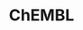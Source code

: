 ---
layout: default
bigquery: https://console.cloud.google.com/bigquery?p=patents-public-data&d=ebi_chembl&page=dataset
citation: '"The ChEMBL database in 2017." Anna Gaulton, Anne Hersey, Michał Nowotka,
  A Patrícia Bento, Jon Chambers, David Mendez, Prudence Mutowo, Francis Atkinson,
  Louisa J Bellis, Elena Cibrián-Uhalte, Mark Davies, Nathan Dedman, Anneli Karlsson,
  María Paula Magariños, John P Overington, George Papadatos, Ines Smit, Andrew R
  Leach Nucleic acids Research (2017) 45 (Database Issue), D945-D954'
contributors: European Bioinformatics Institute
cost: None
description: ChEMBL Data is a manually curated database of small molecules used in
  drug discovery, including information about existing patented drugs.
documentation: 'schema: https://www.ebi.ac.uk/chembl/db_schema


  '
last_edit: 04/12/2022, 13:44:18
location: https://console.cloud.google.com/marketplace/product/google_patents_public_datasets/chembl
maintained_by: EMBL-EBI, an outstation of European Molecular Biology Laboratory
related_publications: '

  ChEMBL: towards direct deposition of bioassay data.


  Mendez D, Gaulton A, Bento AP, Chambers J, De Veij M, Félix E, Magariños MP, Mosquera
  JF, Mutowo P, Nowotka M, Gordillo-Marañón M, Hunter F, Junco L, Mugumbate G, Rodriguez-Lopez
  M, Atkinson F, Bosc N, Radoux CJ, Segura-Cabrera A, Hersey A, Leach AR.


  — Nucleic Acids Res. 2019; 47(D1):D930-D940. doi: 10.1093/nar/gky1075

  '
schema_fields:
- protein_class_synonym
- stem_class
- tissue_id
- updated_by
- issue
- hba_lipinski
- patent_no
- level4_description
- level1_description
- class_type
- relationship_desc
- definition
- job_id
- metabolite_record_id
- upper_value
- confidence
- pathway_id
- submission_date
- helm_notation
- mc_target_name
- co_stem_id
- product_id
- parameter_value
- first_in_class
- last_active
- acd_most_apka
- active_molregno
- acd_logp
- binding_site_comment
- biocomp_id
- indication_class
- name
- domain_type
- full_molformula
- dosage_form
- text_value
- mw_monoisotopic
- cell_ontology_id
- indref_id
- inorganic_flag
- site_residues
- target_type
- delist_flag
- cidx
- pubmed_id
- efo_id
- qudt_units
- published_value
- comments
- journal
- ddd_admr
- curated_by
- title
- applicant_full_name
- alogp
- direct_interaction
- l5
- structure_type
- max_phase
- patent_id
- assay_tax_id
- doc_id
- start_position
- withdrawn_year
- ddd_comment
- mecref_id
- parent_id
- compd_id
- parent_go_id
- src_short_name
- mol_irac_id
- assay_id
- l6
- homologue
- substrate_record_id
- irac_class_id
- level5
- doi
- site_id
- level2_description
- standard_inchi
- bao_endpoint
- db_source
- component_type
- type
- usan_substem
- hba
- bao_id
- sei
- authors
- cellosaurus_id
- mol_hrac_id
- mechanism_of_action
- mesh_heading
- assay_desc
- mol_atc_id
- oral
- l3
- entity_type
- drug_record_id
- met_id
- withdrawn_country
- prodrug
- country
- class_level
- cl_lincs_id
- acd_most_bpka
- ref_id
- volume
- enzyme_tid
- ad_type
- warning_type
- sequence_md5sum
- predbind_id
- src_id
- compsyn_id
- comp_class_id
- mc_tax_id
- l2
- related_tid
- pathway_key
- relationship
- cx_logp
- target_mapping
- as_id
- path
- canonical_smiles
- hrac_code
- hbd_lipinski
- num_alerts
- actsm_id
- previous_company
- isoform
- trade_name
- cell_source_tax_id
- normal_range_min
- molecular_species
- atc_code
- variant_id
- domain_name
- tid
- activity_count
- published_relation
- level1
- ap_id
- metref_id
- res_stem_id
- ddd_units
- db_version
- compound_key
- rtb
- activity_id
- first_page
- l8
- uo_units
- protein_class_desc
- molregno
- units
- standard_value
- bto_id
- l4
- result_flag
- aspect
- level3
- mutation
- mec_id
- level3_description
- mc_organism
- species_group_flag
- standard_type
- entity_id
- status
- efo_term
- data_validity_comment
- research_stem
- ddd_id
- withdrawn_flag
- protclasssyn_id
- parent_type
- le
- oc_id
- level4
- bei
- chembl_id
- num_lipinski_ro5_violations
- last_page
- frac_class_id
- prod_pat_id
- component_synonym
- selectivity_comment
- source_domain_id
- standard_relation
- publication_number
- protein_class_id
- targrel_id
- usan_stem_id
- met_conversion
- usan_year
- domain_description
- stat
- rgid
- molecular_mechanism
- prediction_method
- acd_logd
- approval_date
- toid
- target_desc
- downgraded
- assay_strain
- who_extra
- qed_weighted
- mol_frac_id
- component_id
- assay_organism
- standard_flag
- strength
- disease_efficacy
- cell_description
- max_phase_for_ind
- cpd_str_alert_id
- cx_logd
- assay_param_id
- warning_id
- drugind_id
- orig_description
- parent_molregno
- polymer_flag
- parenteral
- availability_type
- src_assay_id
- cell_name
- tax_id
- idx
- set_name
- sequence
- ddd_value
- warning_description
- action_type
- formulation_id
- stem
- parameter_type
- drug_substance_flag
- l1
- domain_id
- cx_most_bpka
- source
- updated_on
- published_units
- num_ro5_violations
- black_box_warning
- hbd
- molecule_type
- cell_source_organism
- clo_id
- subgroup
- syn_type
- dosed_ingredient
- molsyn_id
- cx_most_apka
- priority
- targcomp_id
- smarts
- confidence_score
- normal_range_max
- assay_type
- enzyme_name
- patent_use_code
- compound_name
- annotation
- drug_product_flag
- topical
- heavy_atoms
- assay_cell_type
- year
- value
- description
- withdrawn_class
- assay_source
- std_act_id
- go_id
- aidx
- active_ingredient
- hrac_class_id
- first_approval
- pref_name
- l7
- ref_url
- lle
- creation_date
- mesh_id
- withdrawn_reason
- uberon_id
- src_compound_id
- potential_duplicate
- mw_freebase
- ref_type
- mc_target_type
- usan_stem
- record_id
- level2
- tbl
- sitecomp_id
- chebi_par_id
- standard_inchi_key
- chirality
- warning_year
- label
- site_name
- synonyms
- natural_product
- mc_target_accession
- doc_type
- nda_type
- tid_fixed
- smid
- ridx
- assay_tissue
- ro3_pass
- aromatic_rings
- usan_stem_definition
- company
- who_name
- bao_format
- psa
- comp_go_id
- caloha_id
- published_type
- relationship_type
- molfile
- assay_subcellular_fraction
- version
- warning_country
- standard_upper_value
- patent_expire_date
- full_mwt
- innovator_company
- assay_category
- accession
- assay_class_id
- alert_id
- pchembl_value
- src_description
- abstract
- irac_code
- standard_text_value
- activity_comment
- met_comment
- cell_source_tissue
- ingredient
- assay_test_type
- mechanism_comment
- route
- major_class
- cell_id
- log_id
- curation_comment
- alert_name
- frac_code
- alert_set_id
- organism
- warning_class
- short_name
- standard_units
- ass_cls_map_id
- therapeutic_flag
- end_position
- warnref_id
- relation
shortname: chembl
tags:
- biotechnology
- health
- chemical
- bioinformatics
- medical
terms_of_use: CC BY-SA 3.0
title: ChEMBL
uuid: e232a192-965c-4ec9-904c-155b6dfe56c5
---